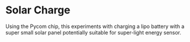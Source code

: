 # Solar Charge
Using the Pycom chip, this experiments with charging a lipo battery with a super small solar panel potentially suitable for super-light energy sensor.